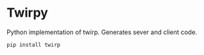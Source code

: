 # Twirpy

Python implementation of twirp. Generates sever and client code.

```
pip install twirp
```
